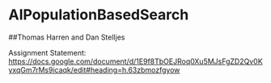 # AIPopulationBasedSearch
##Thomas Harren and Dan Stelljes

Assignment Statement: https://docs.google.com/document/d/1E9f8TbOEJRoq0Xu5MJsFgZD2Qv0KyxqGm7rMs9icaqk/edit#heading=h.63zbmozfgyow

